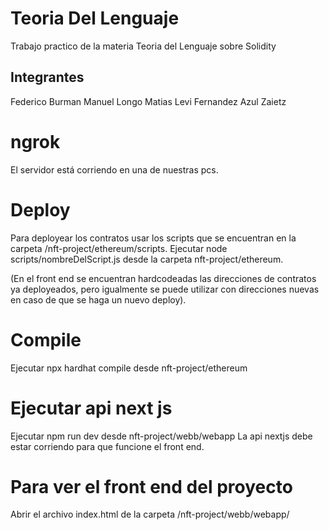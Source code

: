 # Teoria Del Lenguaje
Trabajo practico de la materia Teoria del Lenguaje sobre Solidity

## Integrantes
Federico Burman
Manuel Longo
Matias Levi Fernandez
Azul Zaietz

# ngrok 
El servidor está corriendo en una de nuestras pcs.

# Deploy
Para deployear los contratos usar los scripts que se encuentran en la carpeta /nft-project/ethereum/scripts. Ejecutar node scripts/nombreDelScript.js desde la carpeta nft-project/ethereum.

(En el front end se encuentran hardcodeadas las direcciones de contratos ya deployeados, pero igualmente se puede utilizar con direcciones nuevas en caso de que se haga un nuevo deploy).

# Compile
Ejecutar npx hardhat compile desde nft-project/ethereum

# Ejecutar api next js
Ejecutar npm run dev desde nft-project/webb/webapp
La api nextjs debe estar corriendo para que funcione el front end.

# Para ver el front end del proyecto
Abrir el archivo index.html de la carpeta /nft-project/webb/webapp/